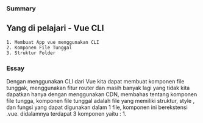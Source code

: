 ### Summary

## Yang di pelajari - Vue CLI
    1. Membuat App vue menggunakan CLI 
    2. Komponen File Tunggal
    3. Struktur Folder

### Essay
   Dengan menggunakan CLI dari Vue kita dapat membuat komponen file tunggak, menggunakan fitur router dan masih banyak lagi yang tidak kita dapatkan hanya dengan menggunakan CDN, membahas tentang komponen file tungga, komponen file tunggal adalah file yang memiliki struktur, style , dan fungsi yang dapat digunakan dalam 1 file, komponen ini berekstensi .vue. didalamnya terdapat 3 komponen yaitu : 1. <Template> sebagai struktur, <style> sebagai penghias , <script> sebagai fungsi. lanjut ke struktur folder, vue memiliki router sebagai yang mengatur route aplikasi, view sebagai direktori yang berhubungan dengan router, store sebagai direktori untuk menyimpan vuex , component untuk membuat componen dan berinteraksi dengan direktori view , dan test sebagai unit testing 